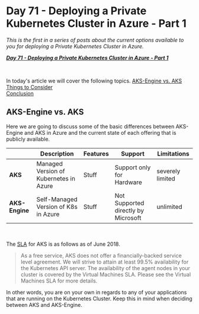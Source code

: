 # Day 71 - Deploying a Private Kubernetes Cluster in Azure - Part 1

*This is the first in a series of posts about the current options available to you for deploying a Private Kubernetes Cluster in Azure.*

***[Day 71 - Deploying a Private Kubernetes Cluster in Azure - Part 1](./day.71.deploying.private.k8s.clusters.in.azure.001.md)***</br>

</br>

In today's article we will cover the following topics.
[AKS-Engine vs. AKS](#aks-engine-vs-aks)</br>
[Things to Consider](#things-to-consider)</br>
[Conclusion](#conclusion)</br>

## AKS-Engine vs. AKS

Here we are going to discuss some of the basic differences between AKS-Engine and AKS in Azure and the current state of each offering that is publicly available.

|               | Description                 | Features                    | Support                     | Limitations                 |
|---------------|-----------------------------|-----------------------------|-----------------------------|-----------------------------|
| **AKS**       | Managed Version of Kubernetes in Azure | Stuff | Support only for Hardware | severely limited |
| **AKS-Engine**| Self-Managed Version of K8s in Azure   | Stuff | Not Supported directly by Microsoft | unlimited |

</br>

The [SLA](https://azure.microsoft.com/en-ca/support/legal/sla/kubernetes-service/v1_0/) for AKS is as follows as of June 2018.

> As a free service, AKS does not offer a financially-backed service level agreement. We will strive to attain at least 99.5% availability for the Kubernetes API server. The availability of the agent nodes in your cluster is covered by the Virtual Machines SLA. Please see the Virtual Machines SLA for more details.

In other words, you are on your own in regards to any of your applications that are running on the Kubernetes Cluster. Keep this in mind when deciding between AKS and AKS-Engine.
